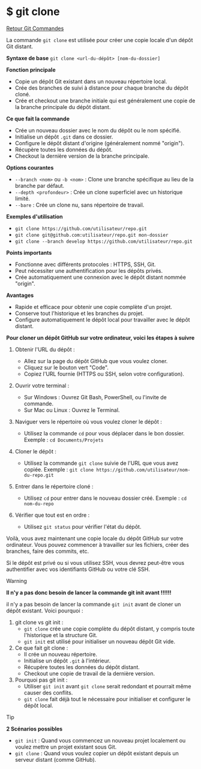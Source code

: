 # $ git clone

[Retour Git Commandes](./git_commandes.md)

La commande `git clone` est utilisée pour créer une copie locale d'un dépôt Git distant.

**Syntaxe de base**
`git clone <url-du-dépôt> [nom-du-dossier]`

**Fonction principale**

- Copie un dépôt Git existant dans un nouveau répertoire local.
- Crée des branches de suivi à distance pour chaque branche du dépôt cloné.
- Crée et checkout une branche initiale qui est généralement une copie de la branche principale du dépôt distant.

**Ce que fait la commande** 

- Crée un nouveau dossier avec le nom du dépôt ou le nom spécifié.
- Initialise un dépôt `.git` dans ce dossier.
- Configure le dépôt distant d'origine (généralement nommé "origin").
- Récupère toutes les données du dépôt.
- Checkout la dernière version de la branche principale.

**Options courantes** 

- `--branch <nom>` ou `-b <nom>` : Clone une branche spécifique au lieu de la branche par défaut.
- `--depth <profondeur>` : Crée un clone superficiel avec un historique limité.
- `--bare` : Crée un clone nu, sans répertoire de travail.

**Exemples d'utilisation** 

- `git clone https://github.com/utilisateur/repo.git`
- `git clone git@github.com:utilisateur/repo.git mon-dossier`
- `git clone --branch develop https://github.com/utilisateur/repo.git`

**Points importants** 

- Fonctionne avec différents protocoles : HTTPS, SSH, Git.
- Peut nécessiter une authentification pour les dépôts privés.
- Crée automatiquement une connexion avec le dépôt distant nommée "origin".

**Avantages** 

- Rapide et efficace pour obtenir une copie complète d'un projet.
- Conserve tout l'historique et les branches du projet.
- Configure automatiquement le dépôt local pour travailler avec le dépôt distant.

**Pour cloner un dépôt GitHub sur votre ordinateur, voici les étapes à suivre** 

1. Obtenir l'URL du dépôt :
   - Allez sur la page du dépôt GitHub que vous voulez cloner.
   - Cliquez sur le bouton vert "Code".
   - Copiez l'URL fournie (HTTPS ou SSH, selon votre configuration).

2. Ouvrir votre terminal :
   - Sur Windows : Ouvrez Git Bash, PowerShell, ou l'invite de commande.
   - Sur Mac ou Linux : Ouvrez le Terminal.

3. Naviguer vers le répertoire où vous voulez cloner le dépôt :
   - Utilisez la commande `cd` pour vous déplacer dans le bon dossier.
   Exemple : `cd Documents/Projets`

4. Cloner le dépôt :
   - Utilisez la commande `git clone` suivie de l'URL que vous avez copiée.
   Exemple : `git clone https://github.com/utilisateur/nom-du-repo.git`

5. Entrer dans le répertoire cloné :
   - Utilisez `cd` pour entrer dans le nouveau dossier créé.
   Exemple : `cd nom-du-repo`

6. Vérifier que tout est en ordre :
   - Utilisez `git status` pour vérifier l'état du dépôt.

Voilà, vous avez maintenant une copie locale du dépôt GitHub sur votre ordinateur. Vous pouvez commencer à travailler sur les fichiers, créer des branches, faire des commits, etc.

Si le dépôt est privé ou si vous utilisez SSH, vous devrez peut-être vous authentifier avec vos identifiants GitHub ou votre clé SSH.

> [!WARNING]
>
> **Il n'y a pas donc besoin de lancer la commande git init avant !!!!!!**
>
> il n'y a pas besoin de lancer la commande `git init` avant de cloner un dépôt existant. Voici pourquoi :
>
> 1. git clone vs git init :
>    - `git clone` crée une copie complète du dépôt distant, y compris toute l'historique et la structure Git.
>    - `git init` est utilisé pour initialiser un nouveau dépôt Git vide.
> 2. Ce que fait git clone :
>    - Il crée un nouveau répertoire.
>    - Initialise un dépôt `.git` à l'intérieur.
>    - Récupère toutes les données du dépôt distant.
>    - Checkout une copie de travail de la dernière version.
> 3. Pourquoi pas git init :
>    - Utiliser `git init` avant `git clone` serait redondant et pourrait même causer des conflits.
>    - `git clone` fait déjà tout le nécessaire pour initialiser et configurer le dépôt local.

> [!TIP]
>
> **2 Scénarios possibles**
>
> - `git init` : Quand vous commencez un nouveau projet localement ou voulez mettre un projet existant sous Git.
> - `git clone` : Quand vous voulez copier un dépôt existant depuis un serveur distant (comme GitHub).



